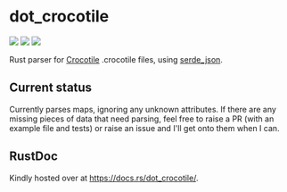 # dot_crocotile

![](https://img.shields.io/crates/v/dot_crocotile.svg)
![](https://travis-ci.org/davidedmonds/dot_crocotile.svg?branch=master)
![](https://docs.rs/dot_crocotile/badge.svg)

Rust parser for [Crocotile](http://www.crocotile3d.com/) .crocotile files, using
[serde_json](https://serde.rs/).

## Current status

Currently parses maps, ignoring any unknown attributes. If there are any missing
pieces of data that need parsing, feel free to raise a PR (with an example file
and tests) or raise an issue and I'll get onto them when I can.

## RustDoc

Kindly hosted over at https://docs.rs/dot_crocotile/.
